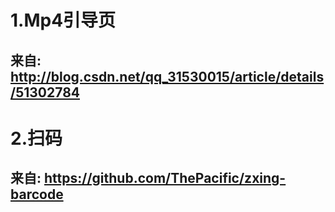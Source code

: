 # 1.Mp4引导页 
## 来自: http://blog.csdn.net/qq_31530015/article/details/51302784
# 2.扫码
## 来自: https://github.com/ThePacific/zxing-barcode
